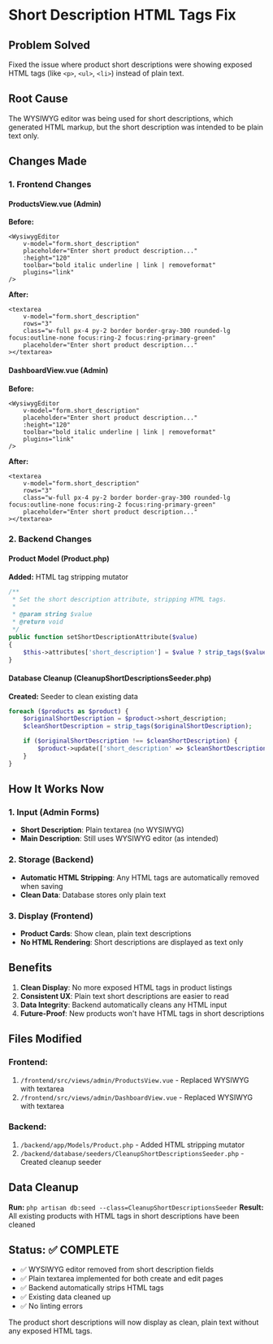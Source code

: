 # Short Description HTML Tags Fix

## Problem Solved
Fixed the issue where product short descriptions were showing exposed HTML tags (like `<p>`, `<ul>`, `<li>`) instead of plain text.

## Root Cause
The WYSIWYG editor was being used for short descriptions, which generated HTML markup, but the short description was intended to be plain text only.

## Changes Made

### 1. Frontend Changes

#### ProductsView.vue (Admin)
**Before:**
```vue
<WysiwygEditor
    v-model="form.short_description"
    placeholder="Enter short product description..."
    :height="120"
    toolbar="bold italic underline | link | removeformat"
    plugins="link"
/>
```

**After:**
```vue
<textarea
    v-model="form.short_description"
    rows="3"
    class="w-full px-4 py-2 border border-gray-300 rounded-lg focus:outline-none focus:ring-2 focus:ring-primary-green"
    placeholder="Enter short product description..."
></textarea>
```

#### DashboardView.vue (Admin)
**Before:**
```vue
<WysiwygEditor
    v-model="form.short_description"
    placeholder="Enter short product description..."
    :height="120"
    toolbar="bold italic underline | link | removeformat"
    plugins="link"
/>
```

**After:**
```vue
<textarea
    v-model="form.short_description"
    rows="3"
    class="w-full px-4 py-2 border border-gray-300 rounded-lg focus:outline-none focus:ring-2 focus:ring-primary-green"
    placeholder="Enter short product description..."
></textarea>
```

### 2. Backend Changes

#### Product Model (Product.php)
**Added:** HTML tag stripping mutator
```php
/**
 * Set the short description attribute, stripping HTML tags.
 *
 * @param string $value
 * @return void
 */
public function setShortDescriptionAttribute($value)
{
    $this->attributes['short_description'] = $value ? strip_tags($value) : null;
}
```

#### Database Cleanup (CleanupShortDescriptionsSeeder.php)
**Created:** Seeder to clean existing data
```php
foreach ($products as $product) {
    $originalShortDescription = $product->short_description;
    $cleanShortDescription = strip_tags($originalShortDescription);

    if ($originalShortDescription !== $cleanShortDescription) {
        $product->update(['short_description' => $cleanShortDescription]);
    }
}
```

## How It Works Now

### 1. Input (Admin Forms)
- **Short Description**: Plain textarea (no WYSIWYG)
- **Main Description**: Still uses WYSIWYG editor (as intended)

### 2. Storage (Backend)
- **Automatic HTML Stripping**: Any HTML tags are automatically removed when saving
- **Clean Data**: Database stores only plain text

### 3. Display (Frontend)
- **Product Cards**: Show clean, plain text descriptions
- **No HTML Rendering**: Short descriptions are displayed as text only

## Benefits

1. **Clean Display**: No more exposed HTML tags in product listings
2. **Consistent UX**: Plain text short descriptions are easier to read
3. **Data Integrity**: Backend automatically cleans any HTML input
4. **Future-Proof**: New products won't have HTML tags in short descriptions

## Files Modified

### Frontend:
1. `/frontend/src/views/admin/ProductsView.vue` - Replaced WYSIWYG with textarea
2. `/frontend/src/views/admin/DashboardView.vue` - Replaced WYSIWYG with textarea

### Backend:
1. `/backend/app/Models/Product.php` - Added HTML stripping mutator
2. `/backend/database/seeders/CleanupShortDescriptionsSeeder.php` - Created cleanup seeder

## Data Cleanup

**Run:** `php artisan db:seed --class=CleanupShortDescriptionsSeeder`
**Result:** All existing products with HTML tags in short descriptions have been cleaned

## Status: ✅ COMPLETE

- ✅ WYSIWYG editor removed from short description fields
- ✅ Plain textarea implemented for both create and edit pages
- ✅ Backend automatically strips HTML tags
- ✅ Existing data cleaned up
- ✅ No linting errors

The product short descriptions will now display as clean, plain text without any exposed HTML tags.
